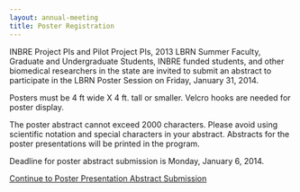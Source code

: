 ```yaml
---
layout: annual-meeting
title: Poster Registration
---
```


INBRE Project PIs and Pilot Project PIs, 2013 LBRN Summer Faculty, Graduate and Undergraduate Students, INBRE funded students, and other biomedical researchers in the state are invited to submit an abstract to participate in the LBRN Poster Session on Friday, January 31, 2014.

Posters must be 4 ft wide X 4 ft. tall or smaller. <span class="text-error">Velcro hooks are needed for poster display.</span>

The poster abstract cannot exceed 2000 characters. Please avoid using scientific notation and special characters in your abstract. Abstracts for the poster presentations will be printed in the program.

<p class="text-error">Deadline for poster abstract submission is Monday, January 6, 2014.</p>

<a href="https://redcap.lbrn.lsu.edu/surveys/?s=gFiQIE" class="btn btn-info btn-large">Continue to Poster Presentation Abstract Submission</a>